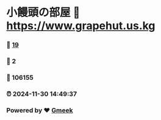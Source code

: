 # 小饅頭の部屋 :link: https://www.grapehut.us.kg 
### :page_facing_up: [19](https://www.grapehut.us.kg/tag.html) 
### :speech_balloon: 2 
### :hibiscus: 106155 
### :alarm_clock: 2024-11-30 14:49:37 
### Powered by :heart: [Gmeek](https://github.com/Meekdai/Gmeek)
